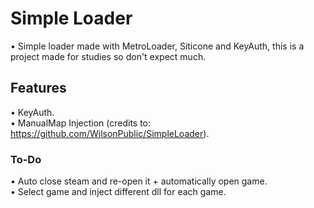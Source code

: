 # Simple Loader
• Simple loader made with MetroLoader, Siticone and KeyAuth, this is a project made for studies so don't expect much.
## Features
• KeyAuth.
<br>
• ManualMap Injection (credits to: https://github.com/WilsonPublic/SimpleLoader).
### To-Do
• Auto close steam and re-open it + automatically open game.
<br>
• Select game and inject different dll for each game.
